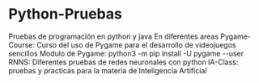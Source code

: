 # Python-Pruebas
Pruebas de programación en python y java
En diferentes areas
Pygame-Course: Curso del uso de Pygame para el desarrollo de videojuegos sencillos
	Modulo de Pygame: python3 -m pip install -U pygame --user
RNNS: Diferentes pruebas de redes neuronales con python
IA-Class: pruebas y practicas para la materia de Inteligencia Artificial
